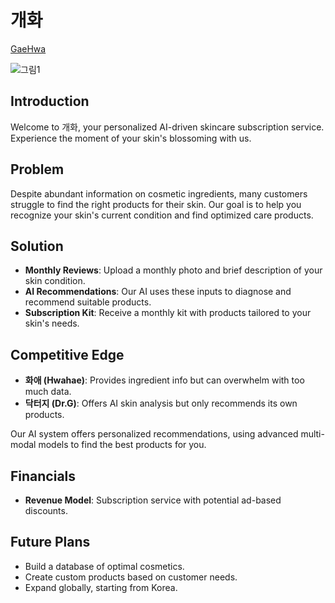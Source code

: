# 개화 
[GaeHwa](https://gaehwa.framer.ai/)

![그림1](https://github.com/user-attachments/assets/64d68275-ee6f-4483-9829-f8116eb86229)

## Introduction
Welcome to 개화, your personalized AI-driven skincare subscription service. Experience the moment of your skin's blossoming with us.

## Problem
Despite abundant information on cosmetic ingredients, many customers struggle to find the right products for their skin. Our goal is to help you recognize your skin's current condition and find optimized care products.

## Solution
- **Monthly Reviews**: Upload a monthly photo and brief description of your skin condition.
- **AI Recommendations**: Our AI uses these inputs to diagnose and recommend suitable products.
- **Subscription Kit**: Receive a monthly kit with products tailored to your skin's needs.

## Competitive Edge
- **화애 (Hwahae)**: Provides ingredient info but can overwhelm with too much data.
- **닥터지 (Dr.G)**: Offers AI skin analysis but only recommends its own products.

Our AI system offers personalized recommendations, using advanced multi-modal models to find the best products for you.

## Financials
- **Revenue Model**: Subscription service with potential ad-based discounts.    

## Future Plans
- Build a database of optimal cosmetics.
- Create custom products based on customer needs.
- Expand globally, starting from Korea.



